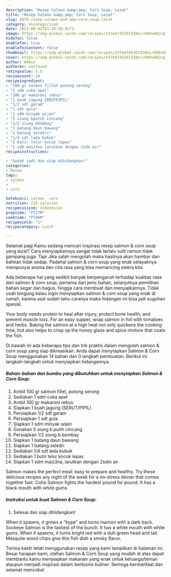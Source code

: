```yaml
---
description: "Resep Salmon &amp;amp; Corn Soup, Lezat"
title: "Resep Salmon &amp;amp; Corn Soup, Lezat"
slug: 2076-resep-salmon-and-amp-corn-soup-lezat
category: Uncategorized
date: 2022-08-03T03:20:10.827Z
image: https://img-global.cpcdn.com/recipes/e37e67453d1428ec/680x482cq70/salmon-corn-soup-foto-resep-utama.jpg
hideToc: false
enableToc: true
enableTocContent: false
thumbnail: https://img-global.cpcdn.com/recipes/e37e67453d1428ec/680x482cq70/salmon-corn-soup-foto-resep-utama.jpg
cover: https://img-global.cpcdn.com/recipes/e37e67453d1428ec/680x482cq70/salmon-corn-soup-foto-resep-utama.jpg
author: Admin
authorAv: notfound
ratingvalue: 3.8
reviewcount: 10
recipeingredient:
- "100 gr salmon fillet potong serong"
- "1 sdm cuka apel"
- "100 gr makaroni rebus"
- "1 buah jagung SERUTPIPIL"
- "1/2 sdt garam"
- "1 sdt gula"
- "1 sdm minyak wijen"
- "5 siung bputih cincang"
- "1/2 siung bbombay"
- "1 batang daun bawang"
- "1 batang seledri"
- "1/4 sdt lada bubuk"
- "1 butir telur kocok lepas"
- "1 sdm maiz3na larutkan dengan 2sdm air"
recipeinstructions:

- "Sudah jadi dan siap dihidangkan!"
categories:
- Resep
tags:
- salmon
- 
- corn

katakunci: salmon  corn 
nutrition: 215 calories
recipecuisine: Indonesian
preptime: "PT17M"
cooktime: "PT46M"
recipeyield: "1"
recipecategory: Lunch

---
```



Selamat pagi Kamu sedang mencari inspirasi resep salmon &amp; corn soup yang lezat? Cara menyiapkannya sangat tidak terlalu sulit namun tidak gampang juga. Tapi Jika salah mengolah maka hasilnya akan hambar dan bahkan tidak sedap. Padahal salmon &amp; corn soup yang enak selayaknya mempunyai aroma dan cita rasa yang bisa memancing selera kita.


Ada beberapa hal yang sedikit banyak berpengaruh terhadap kualitas rasa dari salmon &amp; corn soup, pertama dari jenis bahan, selanjutnya pemilihan bahan segar dan bagus, hingga cara membuat dan menyajikannya. Tidak usah bingung kalau ingin menyiapkan salmon &amp; corn soup yang enak di rumah, karena asal sudah tahu caranya maka hidangan ini bisa jadi suguhan spesial.

Your body needs protein to heal after injury, protect bone health, and prevent muscle loss. For an easy supper, wrap salmon in foil with tomatoes and herbs. Baking the salmon at a high heat not only quickens the cooking time, but also helps to crisp up the honey glaze and spice mixture that coats the fish.


Di bawah ini ada beberapa tips dan trik praktis dalam mengolah salmon &amp; corn soup yang siap dikreasikan. Anda dapat menyiapkan Salmon &amp; Corn Soup menggunakan 14 bahan dan 0 langkah pembuatan. Berikut ini langkah-langkah untuk menyiapkan hidangannya.

<!--inarticleads1-->

##### Bahan-bahan dan bumbu yang dibutuhkan untuk menyiapkan Salmon &amp; Corn Soup:

1. Ambil 100 gr salmon fillet, potong serong
1. Sediakan 1 sdm cuka apel
1. Ambil 100 gr makaroni rebus
1. Siapkan 1 buah jagung (SERUT/PIPIL)
1. Persiapkan 1/2 sdt garam
1. Persiapkan 1 sdt gula
1. Siapkan 1 sdm minyak wijen
1. Gunakan 5 siung b.putih cincang
1. Persiapkan 1/2 siung b.bombay
1. Siapkan 1 batang daun bawang
1. Siapkan 1 batang seledri
1. Sediakan 1/4 sdt lada bubuk
1. Sediakan 1 butir telur kocok lepas
1. Siapkan 1 sdm maiz3na, larutkan dengan 2sdm air


Salmon makes the perfect meal: easy to prepare and healthy. Try these delicious recipes any night of the week for a no-stress dinner that comes together fast. Coho Salmon fights the hardest pound for pound. It has a black mouth with white gums. 

<!--inarticleads2-->

##### Instruksi untuk buat Salmon &amp; Corn Soup:


1. Selesai dan siap dihidangkan!

When it spawns, it grows a &#34;kype&#34; and turns maroon with a dark back. Sockeye Salmon is the tastiest of the bunch. It has a white mouth with white gums. When it spawns, it turns bright red with a dull-green head and tail. Mesquite wood chips give this fish dish a smoky flavor. 

Terima kasih telah menggunakan resep yang kami tampilkan di halaman ini. Besar harapan kami, olahan Salmon &amp; Corn Soup yang mudah di atas dapat membantu kamu menyiapkan makanan yang enak untuk keluarga/teman ataupun menjadi inspirasi dalam berbisnis kuliner. Semoga bermanfaat dan selamat mencoba!
